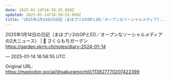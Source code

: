 ```yaml
---
date: 2025-01-14T16:58:55.050Z
updated: 2025-01-14T16:58:55.050Z
title: "2025年1月14日の日記（まほプリ2のOPとED／オープンなソーシャルメディア[...]"
---
```


<p>2025年1月14日の日記（まほプリ2のOPとED／オープンなソーシャルメディアの2大ニュース） | 🌱 さくらもちガーデン<br /><a href="https://garden.skrm.ch/notes/diary-2024-01-14" target="_blank" rel="nofollow noopener" translate="no"><span class="invisible">https://</span><span class="ellipsis">garden.skrm.ch/notes/diary-202</span><span class="invisible">4-01-14</span></a></p>

&mdash; 2025-01-14 16:58:55 UTC

Original URL: https://mastodon.social/@sakuramochi0/113827770207422399
